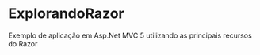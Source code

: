 # ExplorandoRazor 
Exemplo de aplicação em Asp.Net MVC 5 utilizando as principais recursos do Razor
